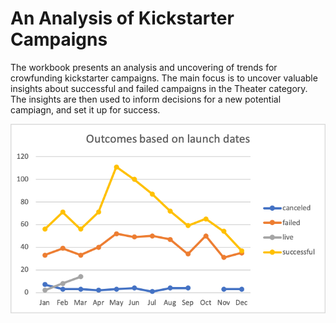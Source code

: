 # An Analysis of Kickstarter Campaigns

The workbook presents an analysis and uncovering of trends for crowfunding kickstarter campaigns.
The main focus is to uncover valuable insights about successful and failed campaigns in the Theater category. The insights are then used to inform decisions for a new potential campiagn, and set it up for success.

![Outcomes based on launch dates](https://github.com/divitaN-dev/kickstarter-analysis/blob/main/Outcomes-based-on-launch-dates.png?raw=true)
